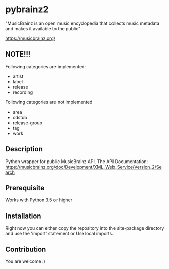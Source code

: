 # pybrainz2

"MusicBrainz is an open music encyclopedia that collects music metadata and makes it available to the public"

https://musicbrainz.org/

## NOTE!!!
Following categories are implemented:
* artist
* label
* release
* recording

Following categories are not implemented
* area
* cdstub
* release-group
* tag
* work

## Description
Python wrapper for public MusicBrainz API. The API Documentation:
https://musicbrainz.org/doc/Development/XML_Web_Service/Version_2/Search

## Prerequisite
Works with Python 3.5 or higher

## Installation
Right now you can either copy the repository into the site-package directory and use the 'import' statement
or Use local imports. 

## Contribution
You are welcome :)
